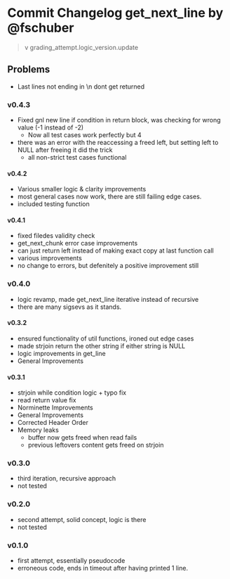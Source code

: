 # Commit Changelog get_next_line by @fschuber

> v grading_attempt.logic_version.update

## Problems
- Last lines not ending in \n dont get returned

### v0.4.3
- Fixed gnl new line if condition in return block, was checking for wrong value (-1 instead of -2)
	- Now all test cases work perfectly but 4
- there was an error with the reaccessing a freed left, but setting left to NULL after freeing it did the trick
	- all non-strict test cases functional

#### v0.4.2
- Various smaller logic & clarity improvements
- most general cases now work, there are still failing edge cases.
- included testing function

#### v0.4.1
- fixed filedes validity check
- get_next_chunk error case improvements
- can just return left instead of making exact copy at last function call
- various improvements
- no change to errors, but defenitely a positive improvement still

### v0.4.0
- logic revamp, made get_next_line iterative instead of recursive
- there are many sigsevs as it stands.

#### v0.3.2
- ensured functionality of util functions, ironed out edge cases
- made strjoin return the other string if either string is NULL
- logic improvements in get_line
- General Improvements

#### v0.3.1
- strjoin while condition logic + typo fix
- read return value fix
- Norminette Improvements
- General Improvements
- Corrected Header Order
- Memory leaks
	- buffer now gets freed when read fails
	- previous leftovers content gets freed on strjoin

### v0.3.0
- third iteration, recursive approach
- not tested

### v0.2.0
- second attempt, solid concept, logic is there
- not tested

### v0.1.0
- first attempt, essentially pseudocode
- erroneous code, ends in timeout after having printed 1 line.
